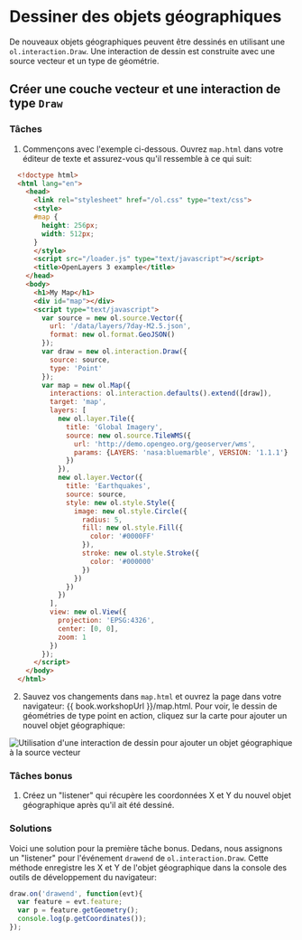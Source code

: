 # Dessiner des objets géographiques

De nouveaux objets géographiques peuvent être dessinés en utilisant une `ol.interaction.Draw`. Une interaction de dessin est construite avec une source vecteur et un type de géométrie.

## Créer une couche vecteur et une interaction de type `Draw`

### Tâches

1.  Commençons avec l'exemple ci-dessous. Ouvrez `map.html` dans votre éditeur de texte et assurez-vous qu'il ressemble à ce qui suit:

  ```html
    <!doctype html>
    <html lang="en">
      <head>
        <link rel="stylesheet" href="/ol.css" type="text/css">
        <style>
        #map {
          height: 256px;
          width: 512px;
        }
        </style>
        <script src="/loader.js" type="text/javascript"></script>
        <title>OpenLayers 3 example</title>
      </head>
      <body>
        <h1>My Map</h1>
        <div id="map"></div>
        <script type="text/javascript">
          var source = new ol.source.Vector({
            url: '/data/layers/7day-M2.5.json',
            format: new ol.format.GeoJSON()
          });
          var draw = new ol.interaction.Draw({
            source: source,
            type: 'Point'
          });
          var map = new ol.Map({
            interactions: ol.interaction.defaults().extend([draw]),
            target: 'map',
            layers: [
              new ol.layer.Tile({
                title: 'Global Imagery',
                source: new ol.source.TileWMS({
                  url: 'http://demo.opengeo.org/geoserver/wms',
                  params: {LAYERS: 'nasa:bluemarble', VERSION: '1.1.1'}
                })
              }),
              new ol.layer.Vector({
                title: 'Earthquakes',
                source: source,
                style: new ol.style.Style({
                  image: new ol.style.Circle({
                    radius: 5,
                    fill: new ol.style.Fill({
                      color: '#0000FF'
                    }),
                    stroke: new ol.style.Stroke({
                      color: '#000000'
                    })
                  })
                })
              })
            ],
            view: new ol.View({
              projection: 'EPSG:4326',
              center: [0, 0],
              zoom: 1
            })
          });
        </script>
      </body>
    </html>
  ```

2.  Sauvez vos changements dans `map.html` et ouvrez la page dans votre navigateur:  {{ book.workshopUrl }}/map.html. Pour voir, le dessin de géométries de type point en action, cliquez sur la carte pour ajouter un nouvel objet géographique:

  ![Utilisation d'une interaction de dessin pour ajouter un objet géographique à la source vecteur](draw1.png)

### Tâches bonus

1.  Créez un "listener" qui récupère les coordonnées X et Y du nouvel objet géographique après qu'il ait été dessiné.

### Solutions

Voici une solution pour la première tâche bonus. Dedans, nous assignons un "listener" pour l'événement `drawend` de `ol.interaction.Draw`. Cette méthode enregistre les X et Y de l'objet géographique dans la console des outils de développement du navigateur:

```js
draw.on('drawend', function(evt){
  var feature = evt.feature;
  var p = feature.getGeometry();
  console.log(p.getCoordinates());
});
```
